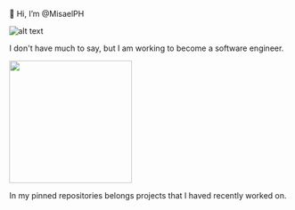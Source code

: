 👋 Hi, I’m @MisaelPH

![alt text](https://c.tenor.com/A-KNciJqcOEAAAAM/courage-the-cowardly-dog-courage.gif)

I don't have much to say, but I am working to become a software engineer. 

<img src="https://miro.medium.com/max/1000/1*jhpCmRoeQFnHbo1jAgs_Kw.gif" width="220" height="220"/>

In my pinned repositories belongs projects that I haved recently worked on.
